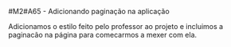 #M2#A65 - Adicionando paginação na aplicação

Adicionamos o estilo feito pelo professor ao projeto e incluimos a paginacão na página para comecarmos a mexer com ela.
